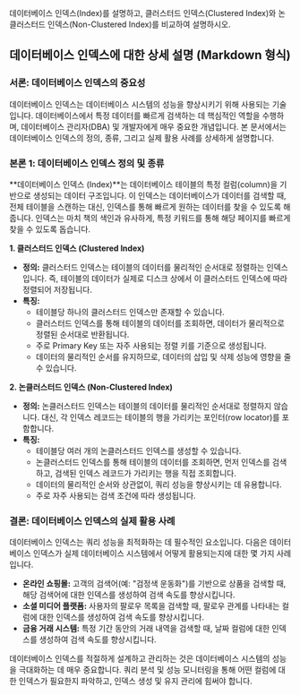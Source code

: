 데이터베이스 인덱스(Index)를 설명하고, 클러스터드 인덱스(Clustered Index)와 논클러스터드 인덱스(Non-Clustered Index)를 비교하여 설명하시오.

## 데이터베이스 인덱스에 대한 상세 설명 (Markdown 형식)

### 서론: 데이터베이스 인덱스의 중요성

데이터베이스 인덱스는 데이터베이스 시스템의 성능을 향상시키기 위해 사용되는 기술입니다. 데이터베이스에서 특정 데이터를 빠르게 검색하는 데 핵심적인 역할을 수행하며, 데이터베이스 관리자(DBA) 및 개발자에게 매우 중요한 개념입니다. 본 문서에서는 데이터베이스 인덱스의 정의, 종류, 그리고 실제 활용 사례를 상세하게 설명합니다.

### 본론 1: 데이터베이스 인덱스 정의 및 종류

**데이터베이스 인덱스 (Index)**는 데이터베이스 테이블의 특정 컬럼(column)을 기반으로 생성되는 데이터 구조입니다. 이 인덱스는 데이터베이스가 데이터를 검색할 때, 전체 테이블을 스캔하는 대신, 인덱스를 통해 빠르게 원하는 데이터를 찾을 수 있도록 해줍니다.  인덱스는 마치 책의 색인과 유사하게, 특정 키워드를 통해 해당 페이지를 빠르게 찾을 수 있도록 돕습니다.

**1. 클러스터드 인덱스 (Clustered Index)**

*   **정의:** 클러스터드 인덱스는 테이블의 데이터를 물리적인 순서대로 정렬하는 인덱스입니다. 즉, 테이블의 데이터가 실제로 디스크 상에서 이 클러스터드 인덱스에 따라 정렬되어 저장됩니다.
*   **특징:**
    *   테이블당 하나의 클러스터드 인덱스만 존재할 수 있습니다.
    *   클러스터드 인덱스를 통해 테이블의 데이터를 조회하면, 데이터가 물리적으로 정렬된 순서대로 반환됩니다.
    *   주로 Primary Key 또는 자주 사용되는 정렬 키를 기준으로 생성됩니다.
    *   데이터의 물리적인 순서를 유지하므로, 데이터의 삽입 및 삭제 성능에 영향을 줄 수 있습니다.

**2. 논클러스터드 인덱스 (Non-Clustered Index)**

*   **정의:** 논클러스터드 인덱스는 테이블의 데이터를 물리적인 순서대로 정렬하지 않습니다. 대신, 각 인덱스 레코드는 테이블의 행을 가리키는 포인터(row locator)를 포함합니다.
*   **특징:**
    *   테이블당 여러 개의 논클러스터드 인덱스를 생성할 수 있습니다.
    *   논클러스터드 인덱스를 통해 테이블의 데이터를 조회하면, 먼저 인덱스를 검색하고, 검색된 인덱스 레코드가 가리키는 행을 직접 조회합니다.
    *   데이터의 물리적인 순서와 상관없이, 쿼리 성능을 향상시키는 데 유용합니다.
    *   주로 자주 사용되는 검색 조건에 따라 생성됩니다.

### 결론: 데이터베이스 인덱스의 실제 활용 사례

데이터베이스 인덱스는 쿼리 성능을 최적화하는 데 필수적인 요소입니다.  다음은 데이터베이스 인덱스가 실제 데이터베이스 시스템에서 어떻게 활용되는지에 대한 몇 가지 사례입니다.

*   **온라인 쇼핑몰:** 고객의 검색어(예: "검정색 운동화")를 기반으로 상품을 검색할 때, 해당 검색어에 대한 인덱스를 생성하여 검색 속도를 향상시킵니다.
*   **소셜 미디어 플랫폼:** 사용자의 팔로우 목록을 검색할 때, 팔로우 관계를 나타내는 컬럼에 대한 인덱스를 생성하여 검색 속도를 향상시킵니다.
*   **금융 거래 시스템:** 특정 기간 동안의 거래 내역을 검색할 때, 날짜 컬럼에 대한 인덱스를 생성하여 검색 속도를 향상시킵니다.

데이터베이스 인덱스를 적절하게 설계하고 관리하는 것은 데이터베이스 시스템의 성능을 극대화하는 데 매우 중요합니다.  쿼리 분석 및 성능 모니터링을 통해 어떤 컬럼에 대한 인덱스가 필요한지 파악하고, 인덱스 생성 및 유지 관리에 힘써야 합니다.
